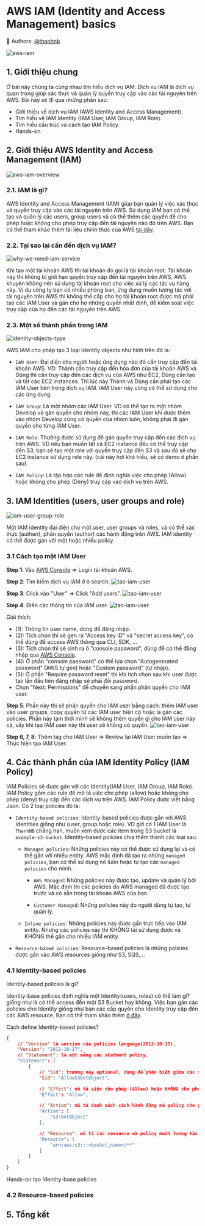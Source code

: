# AWS IAM (Identity and Access Management) basics

🚀 Authors: [@thanhnb](https://github.com/nbthanh98)

![aws-iam](../.gitbook/assets/IAM-AWS.png)

## 1. Giới thiệu chung

Ở bài này chúng ta cùng nhau tìm hiểu dịch vụ IAM. Dịch vụ IAM là dịch vụ quan trọng giúp xác thực và quản lý quyền truy cập vào các tài nguyên trên AWS. Bài này sẽ đi qua những phần sau:

- Giới thiệu về dịch vụ IAM (AWS Identity and Access Management).
- Tìm hiểu về IAM Identity (IAM User, IAM Group, IAM Role).
- Tìm hiều cấu trúc và cách tạo IAM Policy.
- Hands-on.

## 2. Giới thiệu AWS Identity and Access Management (IAM)

![aws-iam-overview](../.gitbook/assets/IAM-Identities-and-permission.png)

### 2.1. IAM là gì?

AWS Identity and Access Management (IAM) giúp bạn quản lý việc xác thực và quyền truy cập vào các tài nguyên trên AWS. Sử dụng IAM bạn có thể tạo và quản lý các users, group users và có thể thêm các quyền để cho phép hoặc không cho phép truy cập đến tài nguyên nào đó trên AWS. Bạn có thể tham khảo thêm tài liệu chính thức của AWS [tại đây](https://aws.amazon.com/vi/iam/).

### 2.2. Tại sao lại cần đến dịch vụ IAM?

![why-we-need-iam-service](../.gitbook/assets/iam-2.png)

Khi tạo một tài khoản AWS thì tài khoản đó gọi là tài khoản root. Tài khoản này thì không bị giới hạn quyền truy cập đến tài nguyên trên AWS, AWS khuyên không nên sử dụng tài khoản root cho việc xử lý các tác vụ hàng này. Ví dụ công ty bạn có nhiều phòng ban, ứng dụng muốn tương tác với tài nguyên trên AWS thì không thể cấp cho họ tài khoản root được mà phải tạo các IAM User và gán cho họ những quyền nhất định, để kiểm soát việc truy cập của họ đến các tài nguyên trên AWS.

### 2.3. Một số thành phần trong IAM

![identity-objects-type](../.gitbook/assets/iam-4.png)

AWS IAM cho phép tạo 3 loại Identity objects như hình trên đó là:

- `IAM User`: Đại diện cho người hoặc ứng dụng nào đó cần truy cập đến tài khoản AWS. VD: Thành cần truy cập đến hóa đơn của tài khoản AWS và Dũng thì cần truy cập đến các dịch vụ của AWS như EC2, Dũng cần tạo và tắt các EC2 instances. Thì lúc này Thành và Dũng cần phải tạo các IAM User bên trong dịch vụ IAM. IAM User này cũng có thể sử dụng cho các ứng dụng.

- `IAM Group`: Là một nhóm các IAM User. VD có thể tạo ra một nhóm Develop và gán quyền cho nhóm này, thì các IAM User khi được thêm vào nhóm Develop cũng có quyền của nhóm luôn, không phải đi gán quyền cho từng IAM User.

- `IAM Role`: Thường được sử dụng để gán quyền truy cập đến các dịch vụ trên AWS. VD nếu bạn muốn tất cả EC2 instance đều có thể truy cập đến S3, bạn sẽ tạo một role với quyền truy cập đến S3 và sau đó sẽ cho EC2 instance sử dụng role này. (cái này hơi khó hiểu, sẽ có demo ở phần sau).

- `IAM Policy`: Là tập hợp các rule để định nghĩa việc cho phép (Allow) hoặc không cho phép (Deny) truy cập vào dịch vụ trên AWS.

## 3. IAM Identities (users, user groups and role)

![iam-user-group-role](../.gitbook/assets/iam-user-group-role.png)

Một IAM identity đại diện cho một user, user groups và roles, và có thể xác thực (authen), phân quyền (author) các hành động trên AWS. IAM identity có thể được gán với một hoặc nhiều policy.

### 3.1 Cách tạo một IAM User

**Step 1**: Vào [AWS Console](https://aws.amazon.com/console/) => Login tài khoản AWS.

**Step 2**: Tìm kiếm dịch vụ IAM ở ô search.
![tao-iam-user](../.gitbook/assets/tao-iam-user.png)

**Step 3**: Click vào "User" => Click "Add users".
![tao-iam-user](../.gitbook/assets/tao-iam-user-3.png)

**Step 4**: Điền các thông tin của IAM user.
![tao-iam-user](../.gitbook/assets/tao-iam-user-5.png)

Giải thích:
- (1): Thông tin user name, dùng để đăng nhập.
- (2): Tích chọn thì sẽ gen ra "Access key ID" và "secret access key", có thể dùng để access AWS thông qua CLI, SDK, ...
- (3): Tích chọn thì sẽ sinh ra ô "console password", dùng để có thể đăng nhập qua [AWS Console](https://aws.amazon.com/console/).
- (4): Ở phần "console password" có thể lựa chọn "Autogenerated password" (AWS tự gen) hoặc "Custom password" (tự nhập).
- (5): Ở phần "Require password reset" thì khi tích chọn sau khi user được tạo lần đầu tiên đăng nhập sẽ phải đổi password.
- Chọn "Next: Permissions" để chuyển sang phần phân quyền cho IAM user.

**Step 5**: Phần này thì sẽ phân quyền cho IAM user bằng cách: thêm IAM user vào user groups, copy quyền từ các IAM user hiện có hoặc là gán các policies. Phần này tạm thời mình sẽ không thêm quyền gì cho IAM user này cả, vây khi tạo IAM user này thì user sẽ không có quyền.
![tao-iam-user](../.gitbook/assets/tao-iam-user-6.png)

**Step 6, 7, 8**: Thêm tag cho IAM User => Review lại IAM User muốn tạo => Thực hiện tạo IAM User.

## 4. Các thành phần của IAM Identity Policy (IAM Policy)

IAM Policies sẽ được gán với các Identity(IAM User, IAM Group, IAM Role). IAM Policy gồm các rule để mô tả việc cho phép (allow) hoặc không cho phép (deny) truy cập đến các dịch vụ trên AWS. IAM Policy được viết bằng Json. Có 2 loại policies đó là:

- `Identity-based policies`: Identity-based policies được gắn với AWS Identities giống như (user, group hoặc role). VD giờ có 1 IAM User là `ThanhNB` chẳng hạn, muốn xem được các item trong S3 bucket là `example-s3-bucket`. Identity-based policies chia thêm thành các loại sau:

  - `Managed policies`: Những policies này có thể được sử dụng lại và có thể gắn với nhiều entity. AWS mặc định đã tạo ra những `managed policies`, bạn có thể sử dụng nó luôn hoặc tự tạo các `managed policies` cho mình.

    - `AWS Managed`: Những policies này được tạo, update và quản lý bởi AWS. Mặc định thì các policies do AWS managed đã được tạo trước và có sẵn trong tài khoản AWS của bạn. 

    - `Customer Managed`: Những policies này do người dùng tự tạo, tự quản lý.

  - `Inline policies`: Những policies này được gắn trực tiếp vào IAM entity. Nhưng các policies này thì KHÔNG tái sử dụng được và KHÔNG thể gắn cho nhiều IAM entity.

- `Resource-based policies`: Resource-based policies là những policies được gắn vào AWS resources giống như S3, SQS,...

### 4.1 Identity-based policies

Identity-based policies là gì?

Identity-base policies định nghĩa một Identity(users, roles) có thể làm gì? giống như là có thể access đến một S3 Bucket hay không. Việc bạn gán các policies cho Identity giống như bạn các cấp quyền cho Identity truy cập đến các AWS resource. Bạn có thể tham khảo thêm [ở đây](https://github.com/awsdocs/aws-glue-developer-guide/blob/master/doc_source/using-identity-based-policies.md).

Cách define Identity-based policies?

```json
{
    // "Version" là version của policies language(2012-10-17).
	"Version": "2012-10-17",
    // "Statement": là một mảng các statment policy.
	"Statement": [
		{
            // "Sid": trường này optional, dùng để phân biệt giữa các stament bên trong mảng "Statement"
            "Sid": "AllowS3GetObject",

            // "Effect": mô tả việc cho phép (Allow) hoặc KHÔNG cho phép (Deny).
            "Effect": "Allow",

            // "Action": mô tả danh sách cách hành động mà policy cho phép (Allow) hoặc KHÔNG cho phép (Deny).
			"Action": [
				"s3:GetObject"
			],

            // "Resource": mô tả các resource mà policy muốn tương tác.
			"Resource": [
                "arn:aws:s3:::<bucket_name>/**"
            ]
		}
	]
}
```

Hands-on tạo Identity-base policies


### 4.2 Resource-based policies

## 5. Tổng kết